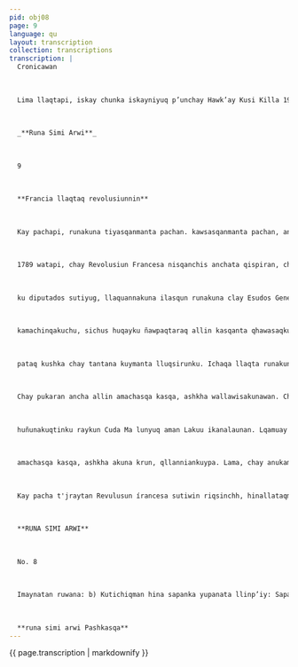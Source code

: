 ```yaml
---
pid: obj08
page: 9
language: qu
layout: transcription
collection: transcriptions
transcription: |
  Cronicawan
  
  
  
  Lima llaqtapi, iskay chunka iskayniyuq p’unchay Hawk’ay Kusi Killa 1975 Watapi.
  
  
  
  _**Runa Simi Arwi**_
  
  
  
  9
  
  
  
  **Francia llaqtaq revolusiunnin**
  
  
  
  Kay pachapi, runakuna tiyasqanmanta pachan. kawsasqanmanta pachan, ancha allin ruwaykuna kashan. Chay ruwaykunan qayna mit'ata thunichinku, hnaspa huj mit'sta qallannchinku llinatan ñuqanchis riqsinchis, Revolusiun Francesa sulichasqa ruwayta, chay revulusiunmi, huj mit'ata thunichiran. Chay mil'atan nqsinchis Absolutismo de los Reyes, sutiwan. Chay pachapin, kontinente curopeo nisqanchis, t'aqasa kanan, reinukunapi l'aqasqan karan, chay suyuku. iapi kamachikuqmi Rey karan. Paymi qhapaq sapa karan. pay rimasqantaqmi kamachu karan, manan pipas atiranchu payman sayapakuyta, kamayniyuqmi karan. Chaypin huj ancha allin suyu karan. Francia sutiyuq. Chay llaqtatan kamachiran Luis XVI (chunka suqtayuq nqi kamachiqmi karan), hina sutiyuqu anmi riqsinchis. Revolusian Francesa nisqanchismi, chay Luis XVI kamachiqanwan tukuran, hinaspanmi chayuan, lliw Estado monarquiakuna thuniykapuranku (Chay suyukuna nisqanchismi, monarquia sutiwan riqsikullantaq) Chunka lawayuq p’unchaypin, Hauk’ay kusi killapi.
  
  
  
  1789 watapi, chay Revolusiun Francesa nisqanchis anchata qispiran, chay p’unchaymi Franciapi tiyaq runakuna llallispanku huj pukanta hap'inku, Bastilla sutiyuqta. Chay raykun, chay p'unchayta ñuqanchis niqsinchis roma de la Basuilla" sutiwan. Chay kutimanta pachan, íranceses runakuna, chay p’unchayta yuyarinku, llaqtaykupa p’unchayninmi, nispa. Chunka tawayuq p'unchaypi., 1789 wauapi, rnda suyuta. Paris sutiyuq umallin llaqta, anchatapuni khunununuchiran llapallan tiyaq runakuna Chay p’unchaymi lantanakuypi huñusqa, chay qhapaq sapa reyta hap'inanku, hinaspa kamachiyninta thunichiranku. IMAYNAN KARAN CHAY REUULUSIUNTRANCESA Inunua kun riinaukn Lrinma ima akun mmaya lun awauima apaun nauanan nuwakunai, claynni aun. qhuay F'anda llaqtapi, sapa mit'any kui tanuaqyuayka ipa Chay imanakuymi iqakun audea qanaaar, nqkun Elaai unaker unan Lina chiatanl taypai lan. Lna chuata pi tlaqa lanan nubka niaqanaiks huy dh'iaqa nqueanaq a ka niyauniaqu pitaq karan Ciero nisqanchis kinsa niqi chaqtapitaq karan
  
  
  
  ku diputados sutiyug, llaquannakuna ilasqun runakuna clay Esudos Genenles nisqanchia tantmakuymi huhawunanpa q wayukun pa klapt, 1' Ayniaa Veraqa Mnyt mapli Cipa wanana luyni apa qay unmtan Kayak nuwakuran, laqtia mmauau al pailaq a laqua mma illi kiunmaqllq qint nya mana illinkumachiqónni, ua Laqqay untanakuypin apu Esudo sulichakuqan, mana kunku alliman 'inkunanpaq polikia luniman tinkunnpa ponaca nisqancupi, hinaa taq allinman t'ijrakuchun ekonomispi, justiciapi (MIchuyninpi). Mañakullaranku taq llapan runakuna qhatukuyta atinanpaq, munasqankuman hina ruwanankupaq, chajrapi llank'aq runakunapaqpas mañakuranku, hinaspa hamut'ay qispiy kachun llapan runakunapaq, nispa. Ichaga, manaraqmi pipas hamut'aranchu, yawarchasqe pacha t'jray kananpaq, thaj t'jrayllatan lliwpas munananku. Allinchayllatan munaranku, manan t'íraytapunichu. Inti Raymi killapi, chunka qanchisniyuq p’unchaypi llaqtaq ajllasqan diputadukuna tanianakunku, paykuna putalla, chaypitaq nisqaku, "Kunmanmanta pachaqa, mananastawan impuesto kanannan
  
  
  
  kamachinqakuchu, sichus huqayku ñawpaqtaraq allin kasqanta qhawasaqku chayqa". Chaywanmi Rey phiñanikusqa, chay tantanakuy wasiwisqakunanpaq kamachikusqa. Ichaqa, diputadukuna, wisqqata tantanakuy wasita tarispa, huj wasiman astakusqaku "Juego de la Pelota" sutiyuq wasiman. Chaypi umallinanpaq ajllasqaku Bailly sutiyuq winquchata, hinaspa chay kuu sullullchanku, mana lataman kanachila qlaata lauunan Canneunq qauqua (Chay Cunillucion yuqwan tiasikun a ua ha chay yaunmnklais ennpa mina picha chay aksqluma nisqanchla, ch'stasqa karan, Constitucion nisqanchismanuaq karman kamm auaa Kikin inu Kaymi kuapi, kkay chunka p unchaypi, key Umalllran chay kinaa ch'iqta tantanakuyta, hinaspa kamachikun, voto ame sapanka nuinakunamanta volon yupakunanpaq, ch'iqtapin yupakunan, nispa. Sapanka ch'iqtan paykuna pura huñunakunanku, hinaspa nimasqankupi liunt'akusqanmi, huj voto hinalla yupakunqa. Cero nisqanchis, Nobleza nisqanchis, allinmi kashan Rey rimasqan, nispa niranku, chaymanta pachan Reyman sayapakuspa kushkachakunu hinas
  
  
  
  pataq kushka chay tantana kuymanta lluqsirunku. Ichaqa llaqta runakunaq iplasqanku nin, diputadukunan, man lluqsirankuchu, chaypi lan. nakuspa qhiparanku, mana nipuspa.cua. Mans diputadukuna ripus qanmi, auiin qhawasqa runaku naq nawinpaq kasqa, chay raykun kallpachakuranku qharinchakuranku, hinaspataq mañakunku kunan pachaAsambles Nadonal huñuku nanpaq, manaña imata ruwayta atispa kamachisqa. Clero Noblezapuwan. Diputaduku naq tantanakusqanman rinamkupaq. Anchhayna, liupay pun Ellipi, laqun p'unchaypi Aichakurun chay atun lanta nakuy. Asamulea nadiona Constituyente, sutichasqa Chaywan, Rey phiñakuran hinaspa wallawisakunanmasn kamachinan huñukunanpaq nnkichis Palacio Venallesman nispa. Chay palaciota chaquy chis, chaypi tantanakuypi ksshanku Estados Genenles nisqanchis. DASTILLA PUKARATA HAYKUNKU Hawk’ay kusi killa, chunka tawayuq p’unchaypi, ashkha runakuna huñunakunku, Palaco hanoi chay nuiuna ehuuu naq kawsanan mit'a.
  
  
  
  Chay pukaran ancha allin amachasqa kasqa, ashkha wallawisakunawan. Chay pukara "La Bastilla" sutiyuq kasqa.
  
  
  
  huñunakuqtinku raykun Cuda Ma lunyuq aman Lakuu ikanalaunan. Lqamuay h aypaq p'kuan peku mapa upuinuhun. luqauispa, llaqtaman iuna wa sma nipananpaq, cnayu uyanspan llaqta runakuna, k sspi ta hapinnku, imaumau lumita, imaymana hap'iyatiy ta, chayta makinpi aap'ispataq, llapan runakuna, ch'aqwapl, chay hatun pukaraman haykunku uuua. Chay pukaran ancna au
  
  
  
  amachasqa kasqa, ashkha akuna krun, qllanniankuypa. Lama, chay anukamaupa paula auiyua ku lchaq i.uyaq alqaqua Ichaqa, latan, unqunkuypi wakawisakunawan, naykusqa chay pukarata hap'ispa. Chay awqatinkuypi, ashkha runakuna wañuranku, yawartaq mayuhina puririsqa. Chaymanta, llaqtarunakuna, huñukuranku, hinaspa ajllaranku winaqucha Bailly, Pans llagtag Alcaldin kananpaq iwunyuq), chaymant. aqann iqapuima lana aunkun. ewuska tiaaimail niapastla Lpas a qaaninanin. mua tuatiyta qauanakniy ina kunatan laqtaq manakuayuan. sunkunaspa q, linaspa , cun rawarki kllapi, chunka lay ayuaq pianelaypi mariaamunku, huj qlqa lamtenu, chay kunaqla ya laucaranau Likioniora y dal Qwandlana tai monpra y del ouusuano sutinan.. RUNAQ KAQONINKUNA I.— Llapan nunakunapaq pas kaqllan qispiy kma(chaytaa Lvertad e igulluaq sutiwan riqsikun) Llapan runakunan gispisqa paqarimunku, qispisqallataq kawsananku; runakunaq kay ninkunan kashanku qispiy kaqniyuq kaypas, ama saruchakunankupaq kurkuchakuy pa yia 2.— Qullanan llaqta kana 3.— Huj hina, ch'ullallan kanachi kanan, Kamachiq qilqaqa llapallan runakunaq munasqantan kamachinan Eaqbataq llapankupaqpis la nal. 4.— Impuesto nisqanchispa kaqllan lliw runakunapaq kanan. Hinaspanmi kay Impuesto takikunan sapanka runa atisqallanman. s.— Mit'alipi qilqakunapa qispillan kanan.. INypas, yuyaypas qispisqan kanaa, hinallataqmi manan pitapas hap'inkumanchu nmasqan, rayku, ña tayuachamantaña rimakunman chaypes ó.— Llapallan llagta runakunan llank'anayuq kaytistin." Kay rimaykunawaami Asambles Nacional constituyente sutichasqanchis. Abeolutismo millay kamachita wañuchuan, chaywanmi tukukapuran allpasapa qhapaq runakuna munasqanku hina kamachikuynin. Chayllawantaqmi qallariran kushkachasqa runaku
  
  
  
  Kay pacha t'jraytan Revulusun írancesa sutiwin riqsinchh, hinallataqmi ninchis, kaywanmi qallarin kunan kawsayninchis, kaywanilataqmi monarqula kamachikuna thuniran. Hiinallataqmi kay hnwpa kuuanaq haupantia llaqta qhawachiran, chay kutin qhawachkunn laqui aupa chasqa katnqs lmaiapas nuwaytan atin, chay kaupanwanmi ghapaq sapapaq kaurpanta muyuchinan. niinauataqmi ñuqancuspaq cha allin kashan, ñuqanchiskama kallpan chayasqan rayku, llaqtanchiskama yuyasqanku, chayasqan rayku. REVOLUSIUN FRANCESA IMAPIN YANAPAN PERU LLAQTANCHISMAN Revolusiun Francesa yuyayninmi llaqtanchiskama chayamuran, qispiyninchis umalliqkuna hamut'ayninta qhawusqan rayku, hamut'ayninku ta hap’isqanku rayku, Peru llaqtanchispa gispiyninta puri chkqanku rayku, manaña España llaqtaq t'ustusqaawan muchunanpaq, qispirinanpaq Kevolusiun francesata, tiqsiq yuyaykunaqa manan chay p'unchaykunialkacnu pa quan. Chay hamut'aykunan nawpaq watakunapiraq qilqasqa karan Chay hamut'aqkunataq idrologos suiwun niqanchis chay watakunspitaq "eaciclo peása yuu qmanak skay Vninakuna LSutiam Ea chan:. Voltare, Roasesu, Montesquieu, Daladier, D'alamberi, ima. Kay nunakunaq qilqasqanmi, patarakunaq qilqasqanmi millay qhawasqa karan, manantupanan karan, Rey kamachisgan pachapi, ama runakuna nqsinanpaq, ama runakuna patarakunata qhawanchinan kupaq. Hinaña kaqtinpa nqsisqan karan qilqankuna llaqtanchiskamapas chayamu nanmi. Amctica tiyasqanchis hatun suyupin, ashkha runakuna chay patarakunata qhay ancha ranku, asllan ichaqa peruanuq: karanku, paykunan tiqsita hins, taunata hina hap'iranku. llaqtanchis qispichinankupaq. Tupaq Amaru wayqinchiss nasinman karan chay patarakunata, chay runakunaq hamut'ayninta, chay naykun espeñokkuna t'ustunanpaq hatarislqanpi na chay yuyaykunata nmamuranña, ña kay hamut'ayta yachachiranña. Chay naykun, ancha allin kay Revolusiun ínancesamanta nmayqa, kaywanmi qallarin musuq mit'a tiyasqanchis.
  
  
  
  **RUNA SIMI ARWI**
  
  
  
  No. 8
  
  
  
  Imaynatan ruwana: b) Kutichiqman hina sapanka yupanata llinp’iy: Sapanka kastellanu rimaypaqmi, runa simipi kinsa simi kan, Sapanka runa simitan, yupana kushiachan chayraykun yupaaqa kashao. (POR JUVE)
  
  
  
  **runa simi arwi Pashkasqa**
---
```


{{ page.transcription | markdownify }}
